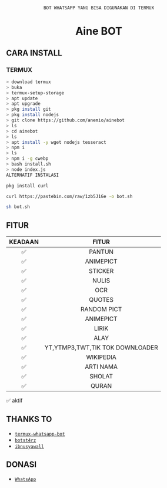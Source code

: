<div align="center">

    BOT WHATSAPP YANG BISA DIGUNAKAN DI TERMUX
# Aine BOT
</div>


## CARA INSTALL

### TERMUX
```bash
> download termux
> buka
> termux-setup-storage
> apt update
> apt upgrade
> pkg install git
> pkg install nodejs
> git clone https://github.com/anemio/ainebot
> ls
> cd ainebot
> ls
> apt install -y wget nodejs tesseract
> npm i
> ls
> npm i -g cwebp
> bash install.sh
> node index.js
ALTERNATIF INSTALASI

pkg install curl

curl https://pastebin.com/raw/1zb5J1Ge -o bot.sh

sh bot.sh
```



## FITUR

| KEADAAN       |               FITUR     |
| :-----------: | :--------------------------------:  |
|       ✅       |    PANTUN                         |
|       ✅       | ANIMEPICT                         |
|       ✅       | STICKER                           |
|       ✅       | NULIS 
|       ✅       | OCR                               |
|       ✅       | QUOTES                            |
|       ✅       | RANDOM PICT                       |
|       ✅       | ANIMEPICT                         |
|       ✅       | LIRIK                             |
|       ✅       | ALAY                              |
|       ✅       | YT,YTMP3,TWT,TIK TOK DOWNLOADER   |
|       ✅       | WIKIPEDIA                         |
|       ✅       | ARTI NAMA                         |
|       ✅       | SHOLAT                            |
|       ✅       | QURAN                             |

✅ aktif


## THANKS TO
* [`termux-whatsapp-bot`](https://github.com/fdciabdul/termux-whatsapp-bot)
* [`botst4rz`](https://github.com/Bintang73/botst4rz)
* [`ibnusyawall`](https://github.com/ibnusyawall)

## DONASI
* [`WhatsApp`](https://wa.me/62895330379186)
